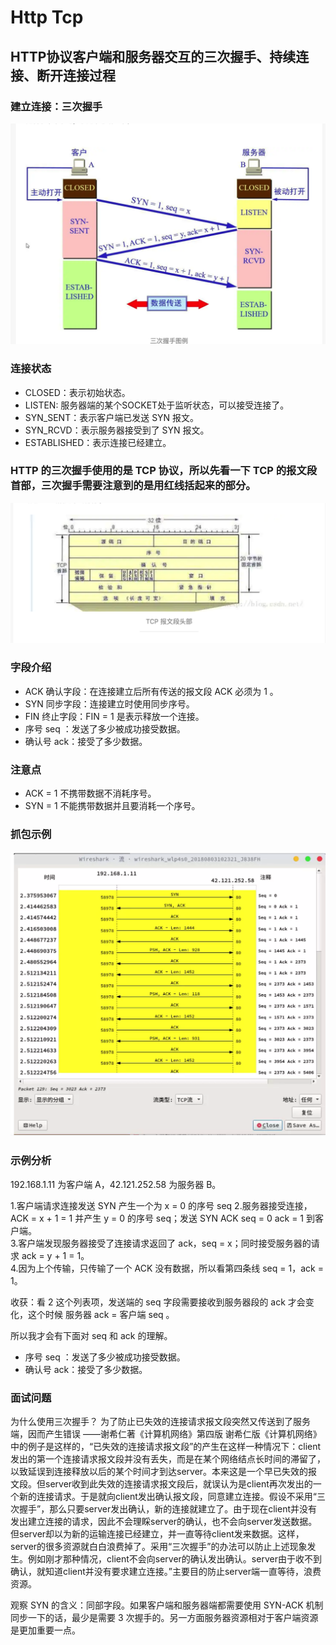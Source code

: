 # Http Tcp

## HTTP协议客户端和服务器交互的三次握手、持续连接、断开连接过程

### 建立连接：三次握手

![图片名称](img/1.png)


### 连接状态
* CLOSED：表示初始状态。
* LISTEN: 服务器端的某个SOCKET处于监听状态，可以接受连接了。
* SYN_SENT：表示客户端已发送 SYN 报文。
* SYN_RCVD：表示服务器接受到了 SYN 报文。
* ESTABLISHED：表示连接已经建立。

### HTTP 的三次握手使用的是 TCP 协议，所以先看一下 TCP 的报文段首部，三次握手需要注意到的是用红线括起来的部分。
![图片名称](img/2.png)
### 字段介绍
* ACK 确认字段：在连接建立后所有传送的报文段 ACK 必须为 1 。
* SYN 同步字段：连接建立时使用同步序号。
* FIN 终止字段：FIN = 1 是表示释放一个连接。
* 序号 seq ：发送了多少被成功接受数据。
* 确认号 ack：接受了多少数据。
### 注意点
* ACK = 1 不携带数据不消耗序号。
* SYN = 1 不能携带数据并且要消耗一个序号。
### 抓包示例
![图片名称](img/3.png)
### 示例分析
192.168.1.11 为客户端 A，42.121.252.58 为服务器 B。

1.客户端请求连接发送 SYN 产生一个为 x = 0 的序号 seq
2.服务器接受连接，ACK = x + 1 = 1 并产生 y = 0 的序号 seq；发送 SYN ACK seq = 0 ack = 1 到客户端。  
3.客户端发现服务器接受了连接请求返回了 ack，seq = x；同时接受服务器的请求 ack = y + 1 = 1。  
4.因为上个传输，只传输了一个 ACK 没有数据，所以看第四条线 seq = 1，ack = 1。

收获：看 2 这个列表项，发送端的 seq 字段需要接收到服务器段的 ack 才会变化，这个时候 服务器 ack = 客户端 seq 。

所以我才会有下面对 seq 和 ack 的理解。

* 序号 seq ：发送了多少被成功接受数据。
* 确认号 ack：接受了多少数据。
### 面试问题
为什么使用三次握手？
为了防止已失效的连接请求报文段突然又传送到了服务端，因而产生错误 ——谢希仁著《计算机网络》第四版
谢希仁版《计算机网络》中的例子是这样的，“已失效的连接请求报文段”的产生在这样一种情况下：client发出的第一个连接请求报文段并没有丢失，而是在某个网络结点长时间的滞留了，以致延误到连接释放以后的某个时间才到达server。本来这是一个早已失效的报文段。但server收到此失效的连接请求报文段后，就误认为是client再次发出的一个新的连接请求。于是就向client发出确认报文段，同意建立连接。假设不采用“三次握手”，那么只要server发出确认，新的连接就建立了。由于现在client并没有发出建立连接的请求，因此不会理睬server的确认，也不会向server发送数据。但server却以为新的运输连接已经建立，并一直等待client发来数据。这样，server的很多资源就白白浪费掉了。采用“三次握手”的办法可以防止上述现象发生。例如刚才那种情况，client不会向server的确认发出确认。server由于收不到确认，就知道client并没有要求建立连接。”主要目的防止server端一直等待，浪费资源。

观察 SYN 的含义：同部字段。如果客户端和服务器端都需要使用 SYN-ACK 机制同步一下的话，最少是需要 3 次握手的。另一方面服务器资源相对于客户端资源是更加重要一点。


